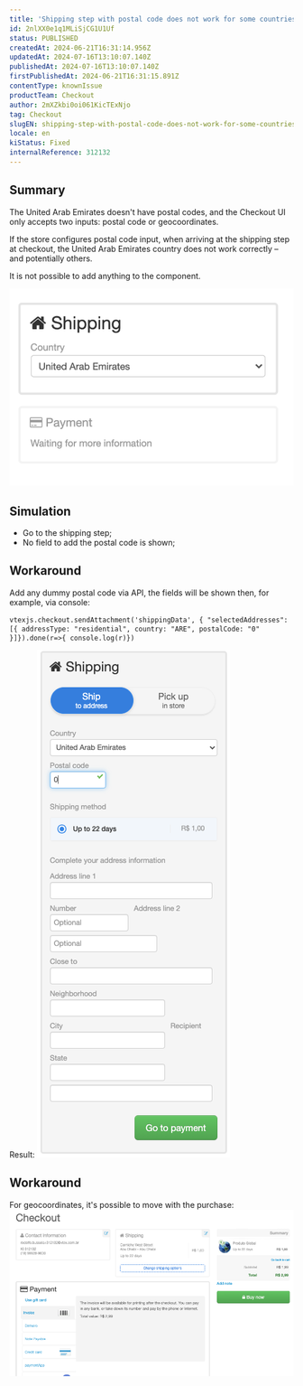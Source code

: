 ```yaml
---
title: 'Shipping step with postal code does not work for some countries (United Arab Emirates)'
id: 2nlXX0e1q1MLiSjCG1U1Uf
status: PUBLISHED
createdAt: 2024-06-21T16:31:14.956Z
updatedAt: 2024-07-16T13:10:07.140Z
publishedAt: 2024-07-16T13:10:07.140Z
firstPublishedAt: 2024-06-21T16:31:15.891Z
contentType: knownIssue
productTeam: Checkout
author: 2mXZkbi0oi061KicTExNjo
tag: Checkout
slugEN: shipping-step-with-postal-code-does-not-work-for-some-countries-united-arab-emirates
locale: en
kiStatus: Fixed
internalReference: 312132
---
```


## Summary


The United Arab Emirates doesn't have postal codes, and the Checkout UI only accepts two inputs: postal code or geocoordinates.

If the store configures postal code input, when arriving at the shipping step at checkout, the United Arab Emirates country does not work correctly – and potentially others.

It is not possible to add anything to the component.

 ![](https://raw.githubusercontent.com/vtexdocs/known-issues/refs/heads/main/docs/en/known-issues/Checkout/shipping-step-with-postal-code-does-not-work-for-some-countries-united-arab-emirates_1.png)

##

## Simulation



- Go to the shipping step;
- No field to add the postal code is shown;


##

## Workaround


Add any dummy postal code via API, the fields will be shown then, for example, via console:

    vtexjs.checkout.sendAttachment('shippingData', { "selectedAddresses": [{ addressType: "residential", country: "ARE", postalCode: "0" }]}).done(r=>{ console.log(r)})

Result:
 ![](https://raw.githubusercontent.com/vtexdocs/known-issues/refs/heads/main/docs/en/known-issues/Checkout/shipping-step-with-postal-code-does-not-work-for-some-countries-united-arab-emirates_2.png)


## **Workaround**
For geocoordinates, it's possible to move with the purchase:
 ![](https://raw.githubusercontent.com/vtexdocs/known-issues/refs/heads/main/docs/en/known-issues/Checkout/shipping-step-with-postal-code-does-not-work-for-some-countries-united-arab-emirates_3.png)

